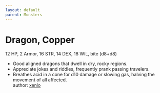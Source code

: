```yaml
---
layout: default
parent: Monsters 
--- 
```

# Dragon, Copper
12 HP, 2 Armor, 16 STR, 14 DEX, 18 WIL, bite (d8+d8)  
- Good aligned dragons that dwell in dry, rocky regions.  
- Appreciate jokes and riddles, frequently prank passing travelers.  
- Breathes acid in a cone for d10 damage or slowing gas, halving the movement of all affected.  
author: [xenio](https://xenioinabottle.blogspot.com/2021/02/classic-monsters-for-cairnito-part-1.html) 
